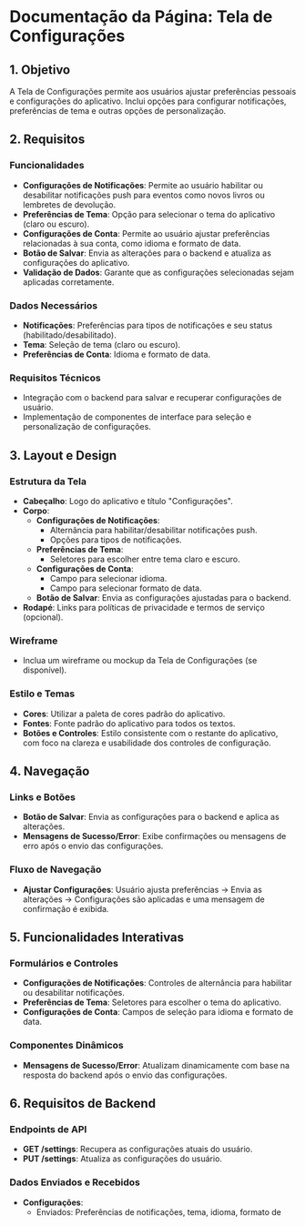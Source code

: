 # Documentação da Página: Tela de Configurações

## 1. Objetivo
A Tela de Configurações permite aos usuários ajustar preferências pessoais e configurações do aplicativo. Inclui opções para configurar notificações, preferências de tema e outras opções de personalização.

## 2. Requisitos
### Funcionalidades
- **Configurações de Notificações**: Permite ao usuário habilitar ou desabilitar notificações push para eventos como novos livros ou lembretes de devolução.
- **Preferências de Tema**: Opção para selecionar o tema do aplicativo (claro ou escuro).
- **Configurações de Conta**: Permite ao usuário ajustar preferências relacionadas à sua conta, como idioma e formato de data.
- **Botão de Salvar**: Envia as alterações para o backend e atualiza as configurações do aplicativo.
- **Validação de Dados**: Garante que as configurações selecionadas sejam aplicadas corretamente.

### Dados Necessários
- **Notificações**: Preferências para tipos de notificações e seu status (habilitado/desabilitado).
- **Tema**: Seleção de tema (claro ou escuro).
- **Preferências de Conta**: Idioma e formato de data.

### Requisitos Técnicos
- Integração com o backend para salvar e recuperar configurações de usuário.
- Implementação de componentes de interface para seleção e personalização de configurações.

## 3. Layout e Design
### Estrutura da Tela
- **Cabeçalho**: Logo do aplicativo e título "Configurações".
- **Corpo**:
  - **Configurações de Notificações**:
    - Alternância para habilitar/desabilitar notificações push.
    - Opções para tipos de notificações.
  - **Preferências de Tema**:
    - Seletores para escolher entre tema claro e escuro.
  - **Configurações de Conta**:
    - Campo para selecionar idioma.
    - Campo para selecionar formato de data.
  - **Botão de Salvar**: Envia as configurações ajustadas para o backend.
- **Rodapé**: Links para políticas de privacidade e termos de serviço (opcional).

### Wireframe
- Inclua um wireframe ou mockup da Tela de Configurações (se disponível).

### Estilo e Temas
- **Cores**: Utilizar a paleta de cores padrão do aplicativo.
- **Fontes**: Fonte padrão do aplicativo para todos os textos.
- **Botões e Controles**: Estilo consistente com o restante do aplicativo, com foco na clareza e usabilidade dos controles de configuração.

## 4. Navegação
### Links e Botões
- **Botão de Salvar**: Envia as configurações para o backend e aplica as alterações.
- **Mensagens de Sucesso/Error**: Exibe confirmações ou mensagens de erro após o envio das configurações.

### Fluxo de Navegação
- **Ajustar Configurações**: Usuário ajusta preferências -> Envia as alterações -> Configurações são aplicadas e uma mensagem de confirmação é exibida.

## 5. Funcionalidades Interativas
### Formulários e Controles
- **Configurações de Notificações**: Controles de alternância para habilitar ou desabilitar notificações.
- **Preferências de Tema**: Seletores para escolher o tema do aplicativo.
- **Configurações de Conta**: Campos de seleção para idioma e formato de data.

### Componentes Dinâmicos
- **Mensagens de Sucesso/Error**: Atualizam dinamicamente com base na resposta do backend após o envio das configurações.

## 6. Requisitos de Backend
### Endpoints de API
- **GET /settings**: Recupera as configurações atuais do usuário.
- **PUT /settings**: Atualiza as configurações do usuário.

### Dados Enviados e Recebidos
- **Configurações**:
  - Enviados: Preferências de notificações, tema, idioma, formato de 
